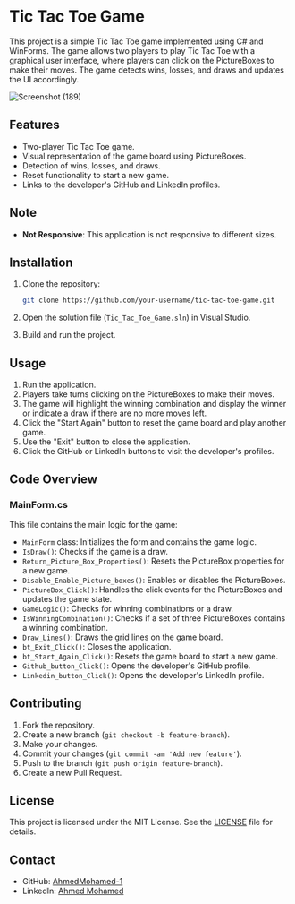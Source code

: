 # Tic Tac Toe Game

This project is a simple Tic Tac Toe game implemented using C# and WinForms. The game allows two players to play Tic Tac Toe with a graphical user interface, where players can click on the PictureBoxes to make their moves. The game detects wins, losses, and draws and updates the UI accordingly.

![Screenshot (189)](https://github.com/AhmedMohamed-1/Tic-Tac-Toe-Game/assets/140642488/30b372b6-2c6a-4e3b-bf21-e5b45c7291b1)

## Features

- Two-player Tic Tac Toe game.
- Visual representation of the game board using PictureBoxes.
- Detection of wins, losses, and draws.
- Reset functionality to start a new game.
- Links to the developer's GitHub and LinkedIn profiles.

## Note
- **Not Responsive**: This application is not responsive to different sizes.
  
## Installation

1. Clone the repository:
   ```bash
   git clone https://github.com/your-username/tic-tac-toe-game.git
   ```

2. Open the solution file (`Tic_Tac_Toe_Game.sln`) in Visual Studio.

3. Build and run the project.

## Usage

1. Run the application.
2. Players take turns clicking on the PictureBoxes to make their moves.
3. The game will highlight the winning combination and display the winner or indicate a draw if there are no more moves left.
4. Click the "Start Again" button to reset the game board and play another game.
5. Use the "Exit" button to close the application.
6. Click the GitHub or LinkedIn buttons to visit the developer's profiles.

## Code Overview

### MainForm.cs

This file contains the main logic for the game:

- `MainForm` class: Initializes the form and contains the game logic.
- `IsDraw()`: Checks if the game is a draw.
- `Return_Picture_Box_Properties()`: Resets the PictureBox properties for a new game.
- `Disable_Enable_Picture_boxes()`: Enables or disables the PictureBoxes.
- `PictureBox_Click()`: Handles the click events for the PictureBoxes and updates the game state.
- `GameLogic()`: Checks for winning combinations or a draw.
- `IsWinningCombination()`: Checks if a set of three PictureBoxes contains a winning combination.
- `Draw_Lines()`: Draws the grid lines on the game board.
- `bt_Exit_Click()`: Closes the application.
- `bt_Start_Again_Click()`: Resets the game board to start a new game.
- `Github_button_Click()`: Opens the developer's GitHub profile.
- `Linkedin_button_Click()`: Opens the developer's LinkedIn profile.

## Contributing

1. Fork the repository.
2. Create a new branch (`git checkout -b feature-branch`).
3. Make your changes.
4. Commit your changes (`git commit -am 'Add new feature'`).
5. Push to the branch (`git push origin feature-branch`).
6. Create a new Pull Request.

## License

This project is licensed under the MIT License. See the [LICENSE](LICENSE) file for details.

## Contact

- GitHub: [AhmedMohamed-1](https://github.com/AhmedMohamed-1)
- LinkedIn: [Ahmed Mohamed](https://www.linkedin.com/in/ahmed-mohamed-0a6086285)
